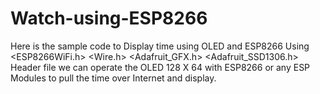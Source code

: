 # Watch-using-ESP8266
Here is the sample code to Display time using OLED and ESP8266
Using
<ESP8266WiFi.h>
<Wire.h>
<Adafruit_GFX.h>
<Adafruit_SSD1306.h>
Header file we can operate the OLED 128 X 64 with ESP8266 or any ESP Modules to pull the time over Internet and display.
